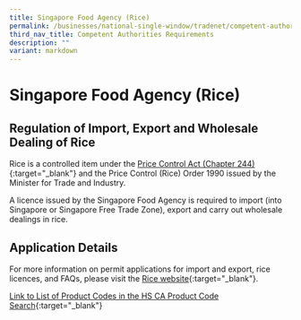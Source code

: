 ```yaml
---
title: Singapore Food Agency (Rice)
permalink: /businesses/national-single-window/tradenet/competent-authorities-requirements/sfa-rice/
third_nav_title: Competent Authorities Requirements
description: ""
variant: markdown
---
```

# Singapore Food Agency (Rice)

## Regulation of Import, Export and Wholesale Dealing of Rice

Rice is a controlled item under the [Price Control Act (Chapter 244)](http://sso.agc.gov.sg/SL/PCA1950-OR5){:target="_blank"} and the Price Control (Rice) Order 1990 issued by the Minister for Trade and Industry.

A licence issued by the Singapore Food Agency is required to import (into Singapore or Singapore Free Trade Zone), export and carry out wholesale dealings in rice.

## Application Details

For more information on permit applications for import and export, rice licences, and FAQs, please visit the [Rice website](https://rice.sfa.gov.sg/){:target="_blank"}.

[Link to List of Product Codes in the HS CA Product Code Search](https://www.tradenet.gov.sg/tradenet/portlets/search/searchHSCA/searchInitHSCA.do){:target="_blank"}